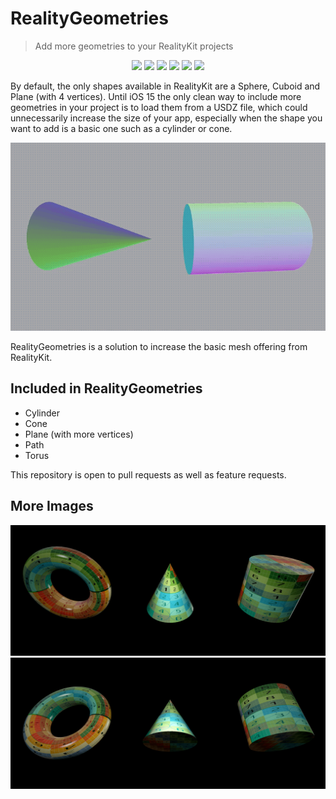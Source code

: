 # RealityGeometries

> Add more geometries to your RealityKit projects

<p align="center">
  <img src="https://img.shields.io/badge/platform-iOS%20%7C%20macOS%20%7C%20macCatalyst-lightgrey"/>
  <img src="https://img.shields.io/github/v/release/maxxfrazer/RealityGeometries?color=orange&label=SwiftPM&logo=swift"/>
  <img src="https://img.shields.io/badge/Swift-5.5-orange?logo=swift"/>
  <img src="https://github.com/maxxfrazer/RealityGeometries/workflows/swiftlint/badge.svg"/>
  <img src="https://github.com/maxxfrazer/RealityGeometries/workflows/build/badge.svg"/>
  <img src="https://img.shields.io/github/license/maxxfrazer/RealityGeometries"/>
</p>

By default, the only shapes available in RealityKit are a Sphere, Cuboid and Plane (with 4 vertices). Until iOS 15 the only clean way to include more geometries in your project is to load them from a USDZ file, which could unnecessarily increase the size of your app, especially when the shape you want to add is a basic one such as a cylinder or cone.

<p align="center">
  <img src="media/Cylinder_Cone_Normals.gif"/>
</p>

RealityGeometries is a solution to increase the basic mesh offering from RealityKit.

## Included in RealityGeometries
- Cylinder
- Cone
- Plane (with more vertices)
- Path
- Torus

This repository is open to pull requests as well as feature requests.

## More Images

<p align="center">
  <img src="media/Torus_Cone_Cylinder_above.png"/>
  <img src="media/Torus_Cone_Cylinder_below.png"/>
</p>